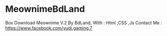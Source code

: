 # MeownimeBdLand
Box Download Meownime V.2 By BdLand, With : Html ,CSS ,Js Contact Me : https://www.facebook.com/yudi.gaming.7
